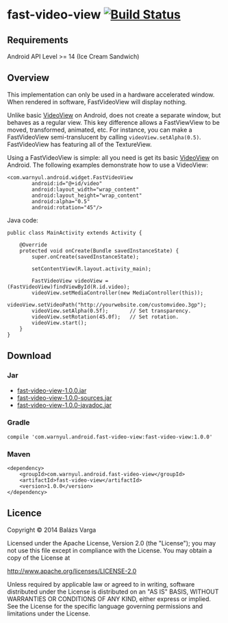 # fast-video-view [![Build Status](https://travis-ci.org/warnyul/fast-video-view.svg?branch=master)](https://travis-ci.org/warnyul/fast-video-view)
## Requirements
Android API Level >= 14 (Ice Cream Sandwich)

## Overview

This implementation can only be used in a hardware accelerated window. When rendered in software, FastVideoView will display nothing.

Unlike basic [VideoView](http://developer.android.com/reference/android/widget/VideoView.html) on Android, does not create a separate window, but behaves as a regular view. This key difference allows a FastViewView to be moved, transformed, animated, etc. For instance, you can make a FastVideoView semi-translucent by calling `videoView.setAlpha(0.5)`. FastVideoView has featuring all of the TextureView.

Using a FastVideoView is simple: all you need is get its basic [VideoView](http://developer.android.com/reference/android/widget/VideoView.html) on Android. The following examples demonstrate how to use a VideoView:

    <com.warnyul.android.widget.FastVideoView
            android:id="@+id/video"
            android:layout_width="wrap_content"
            android:layout_height="wrap_content"
            android:alpha="0.5"
            android:rotation="45"/>

Java code:

    public class MainActivity extends Activity {
        
        @Override
        protected void onCreate(Bundle savedInstanceState) {
            super.onCreate(savedInstanceState);

            setContentView(R.layout.activity_main);

            FastVideoView videoView = (FastVideoView)findViewById(R.id.video);
            videoView.setMediaController(new MediaController(this));
            videoView.setVideoPath("http://yourwebsite.com/customvideo.3gp");
            videoView.setAlpha(0.5f);       // Set transparency.
            videoView.setRotation(45.0f);   // Set rotation.
            videoView.start();
        }
    }

## Download
### Jar
- [fast-video-view-1.0.0.jar](https://oss.sonatype.org/content/groups/public/com/warnyul/android/fast-video-view/fast-video-view/1.0.0/fast-video-view-1.0.0.jar)
- [fast-video-view-1.0.0-sources.jar](https://oss.sonatype.org/content/groups/public/com/warnyul/android/fast-video-view/fast-video-view/1.0.0/fast-video-view-1.0.0-sources.jar)
- [fast-video-view-1.0.0-javadoc.jar](https://oss.sonatype.org/content/groups/public/com/warnyul/android/fast-video-view/fast-video-view/1.0.0/fast-video-view-1.0.0-javadoc.jar)

### Gradle
    compile 'com.warnyul.android.fast-video-view:fast-video-view:1.0.0'

### Maven
    <dependency>
        <groupId>com.warnyul.android.fast-video-view</groupId>
        <artifactId>fast-video-view</artifactId>
        <version>1.0.0</version>
    </dependency>

## Licence
Copyright © 2014 Balázs Varga

Licensed under the Apache License, Version 2.0 (the "License");
you may not use this file except in compliance with the License.
You may obtain a copy of the License at
 
http://www.apache.org/licenses/LICENSE-2.0

Unless required by applicable law or agreed to in writing, software
distributed under the License is distributed on an "AS IS" BASIS,
WITHOUT WARRANTIES OR CONDITIONS OF ANY KIND, either express or implied.
See the License for the specific language governing permissions and
limitations under the License.